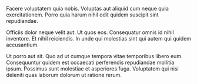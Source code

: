 Facere voluptatem quia nobis. Voluptas aut aliquid cum neque quia exercitationem. Porro quia harum nihil odit quidem suscipit sint repudiandae.
 Officiis dolor neque velit aut. Ut quos eos. Consequatur omnis id nihil inventore. Et nihil reiciendis. In unde qui molestias sint qui autem qui quidem accusantium.
 Ut porro aut sit. Quo ad ut cumque tempora vitae temporibus libero eum. Consequuntur quidem est occaecati perferendis repudiandae mollitia ipsum. Possimus sunt molestiae et asperiores fuga. Voluptatem qui nisi deleniti quas laborum dolorum ut ratione rerum.